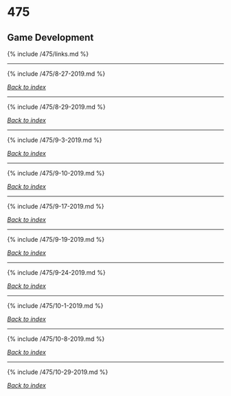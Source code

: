 # 475
## Game Development

{% include /475/links.md %}

***

{% include /475/8-27-2019.md %}

*[Back to index](#475)*

***

{% include /475/8-29-2019.md %}

*[Back to index](#475)*

***

{% include /475/9-3-2019.md %}

*[Back to index](#475)*

***

{% include /475/9-10-2019.md %}

*[Back to index](#475)*
***

{% include /475/9-17-2019.md %}

*[Back to index](#475)*

***

{% include /475/9-19-2019.md %}

*[Back to index](#475)*

***

{% include /475/9-24-2019.md %}

*[Back to index](#475)*

***

{% include /475/10-1-2019.md %}

*[Back to index](#475)*

***

{% include /475/10-8-2019.md %}

*[Back to index](#475)*

***

{% include /475/10-29-2019.md %}

*[Back to index](#475)*
